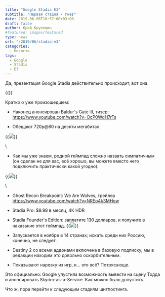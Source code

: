 ```yaml
---
title: "Google Stadia E3"
subtitle: "Первая стадия - гнев"
date: 2019-06-06T18:57:00+03:00
draft: false
author: Юрий Крупенин
#featured: images/featured
type: news
url: "/2019/06/stadia-e3"
categories:
  - Новости
tags:
  - Google
  - Stadia
  - E3
---
```

Да, презентация Google Stadia действительно происходит, вот она.

{{<youtube k-BbW6zAjL0>}}


Кратко о уже произошедшем: 

* Наконец анонсирован Baldur's Gate III, тизер: https://www.youtube.com/watch?v=OcP0WdH7rTs

* Обещают 720p@60 на десяти мегабитах

{{<img src="images/stadia-reqs">}}

\

* Как мы уже знаем, родной геймпад сложно назвать симпатичным (он сделан не для вас, всё хорошо, вы можете вместо него подключить практически какой угодно).

{{<img src="images/stadia-gamepad">}}

\

* Ghost Recon Breakpoint: We Are Wolves, трейлер https://www.youtube.com/watch?v=NREo4k3MHow

* Stadia Pro: $9.99 в месяц, 4K HDR

* Stadia Founder's Edition: заплатите 130 долларов, и получите в наказание этот геймпад.
{{<img src="images/stadia-founders">}}

* Запускается в ноябре в 14 странах; искать среди них Россию, конечно, не следует.

* Destiny 2 со всеми аддонами включена в базовую подписку, мы в редакции находим это довольно оскорбительным.

* Показывают нарезку из игр, и... это всё? Потрясающе.

Это официально: Google упустила возможность вывести на сцену Тодда и анонсировать Skyrim-as-a-Service. Как можно было допустить.

Что ж, пора перейти к следующим стадиям шитпостинга.